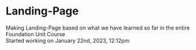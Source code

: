 # Landing-Page
Making Landing-Page based on what we have learned so far in the entire Foundation Unit Course 
<br />
Started working on January 22nd, 2023, 12:12pm